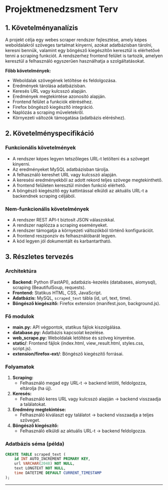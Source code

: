 # Projektmenedzsment Terv

## 1. Követelményanalízis

A projekt célja egy webes scraper rendszer fejlesztése, amely képes weboldalakról szöveges tartalmat kinyerni, azokat adatbázisban tárolni, keresni bennük, valamint egy böngésző kiegészítőn keresztül is elérhetővé tenni a scraping funkciót. A rendszerhez frontend felület is tartozik, amelyen keresztül a felhasználó egyszerűen használhatja a szolgáltatásokat.

**Főbb követelmények:**
- Weboldalak szövegének letöltése és feldolgozása.
- Eredmények tárolása adatbázisban.
- Keresés URL vagy kulcsszó alapján.
- Eredmények megtekintése azonosító alapján.
- Frontend felület a funkciók eléréséhez.
- Firefox böngésző kiegészítő integráció.
- Naplózás a scraping műveletekről.
- Környezeti változók támogatása (adatbázis eléréshez).

## 2. Követelményspecifikáció

### Funkcionális követelmények
- A rendszer képes legyen tetszőleges URL-t letölteni és a szöveget kinyerni.
- Az eredményeket MySQL adatbázisban tárolja.
- A felhasználó kereshet URL vagy kulcsszó alapján.
- A keresési eredményekből az adott rekord teljes szövege megtekinthető.
- A frontend felületen keresztül minden funkció elérhető.
- A böngésző kiegészítő egy kattintással elküldi az aktuális URL-t a backendnek scraping céljából.

### Nem-funkcionális követelmények
- A rendszer REST API-t biztosít JSON válaszokkal.
- A rendszer naplózza a scraping eseményeket.
- A rendszer támogatja a környezeti változókból történő konfigurációt.
- A frontend reszponzív és felhasználóbarát legyen.
- A kód legyen jól dokumentált és karbantartható.

## 3. Részletes tervezés

### Architektúra
- **Backend:** Python (FastAPI), adatbázis-kezelés (databases, aiomysql), scraping (BeautifulSoup, requests).
- **Frontend:** Statikus HTML, CSS, JavaScript.
- **Adatbázis:** MySQL, `scraped_text` tábla (id, url, text, time).
- **Böngésző kiegészítő:** Firefox extension (manifest.json, background.js).

### Fő modulok
- **main.py:** API végpontok, statikus fájlok kiszolgálása.
- **database.py:** Adatbázis kapcsolat kezelése.
- **web_scrape.py:** Weboldalak letöltése és szöveg kinyerése.
- **static/**: Frontend fájlok (index.html, view_result.html, styles.css, script.js).
- **extension/firefox-ext/**: Böngésző kiegészítő forrásai.

### Folyamatok
1. **Scraping:**  
   - Felhasználó megad egy URL-t → backend letölti, feldolgozza, eltárolja (ha új).
2. **Keresés:**  
   - Felhasználó keres URL vagy kulcsszó alapján → backend visszaadja a találatokat.
3. **Eredmény megtekintése:**  
   - Felhasználó kiválaszt egy találatot → backend visszaadja a teljes szöveget.
4. **Böngésző kiegészítő:**  
   - Felhasználó elküldi az aktuális URL-t → backend feldolgozza.

### Adatbázis séma (példa)
```sql
CREATE TABLE scraped_text (
    id INT AUTO_INCREMENT PRIMARY KEY,
    url VARCHAR(2048) NOT NULL,
    text LONGTEXT NOT NULL,
    time DATETIME DEFAULT CURRENT_TIMESTAMP
);
```

---